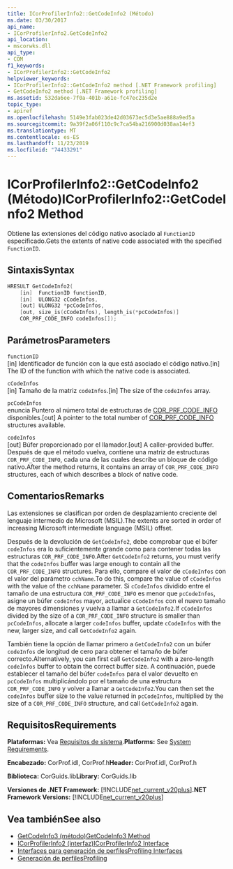 ```yaml
---
title: ICorProfilerInfo2::GetCodeInfo2 (Método)
ms.date: 03/30/2017
api_name:
- ICorProfilerInfo2.GetCodeInfo2
api_location:
- mscorwks.dll
api_type:
- COM
f1_keywords:
- ICorProfilerInfo2::GetCodeInfo2
helpviewer_keywords:
- ICorProfilerInfo2::GetCodeInfo2 method [.NET Framework profiling]
- GetCodeInfo2 method [.NET Framework profiling]
ms.assetid: 532da6ee-7f0a-401b-a61e-fc47ec235d2e
topic_type:
- apiref
ms.openlocfilehash: 5149e3fab023de42d03673ec5d3e5ae888a9ed5a
ms.sourcegitcommit: 9a39f2a06f110c9c7ca54ba216900d038aa14ef3
ms.translationtype: MT
ms.contentlocale: es-ES
ms.lasthandoff: 11/23/2019
ms.locfileid: "74433291"
---
```

# <a name="icorprofilerinfo2getcodeinfo2-method"></a><span data-ttu-id="7816b-102">ICorProfilerInfo2::GetCodeInfo2 (Método)</span><span class="sxs-lookup"><span data-stu-id="7816b-102">ICorProfilerInfo2::GetCodeInfo2 Method</span></span>
<span data-ttu-id="7816b-103">Obtiene las extensiones del código nativo asociado al `FunctionID` especificado.</span><span class="sxs-lookup"><span data-stu-id="7816b-103">Gets the extents of native code associated with the specified `FunctionID`.</span></span>  
  
## <a name="syntax"></a><span data-ttu-id="7816b-104">Sintaxis</span><span class="sxs-lookup"><span data-stu-id="7816b-104">Syntax</span></span>  
  
```cpp  
HRESULT GetCodeInfo2(  
    [in]  FunctionID functionID,  
    [in]  ULONG32 cCodeInfos,  
    [out] ULONG32 *pcCodeInfos,  
    [out, size_is(cCodeInfos), length_is(*pcCodeInfos)]  
    COR_PRF_CODE_INFO codeInfos[]);  
```  
  
## <a name="parameters"></a><span data-ttu-id="7816b-105">Parámetros</span><span class="sxs-lookup"><span data-stu-id="7816b-105">Parameters</span></span>  
 `functionID`  
 <span data-ttu-id="7816b-106">[in] Identificador de función con la que está asociado el código nativo.</span><span class="sxs-lookup"><span data-stu-id="7816b-106">[in] The ID of the function with which the native code is associated.</span></span>  
  
 `cCodeInfos`  
 <span data-ttu-id="7816b-107">[in] Tamaño de la matriz `codeInfos`.</span><span class="sxs-lookup"><span data-stu-id="7816b-107">[in] The size of the `codeInfos` array.</span></span>  
  
 `pcCodeInfos`  
 <span data-ttu-id="7816b-108">enuncia Puntero al número total de estructuras de [COR_PRF_CODE_INFO](../../../../docs/framework/unmanaged-api/profiling/cor-prf-code-info-structure.md) disponibles.</span><span class="sxs-lookup"><span data-stu-id="7816b-108">[out] A pointer to the total number of [COR_PRF_CODE_INFO](../../../../docs/framework/unmanaged-api/profiling/cor-prf-code-info-structure.md) structures available.</span></span>  
  
 `codeInfos`  
 <span data-ttu-id="7816b-109">[out] Búfer proporcionado por el llamador.</span><span class="sxs-lookup"><span data-stu-id="7816b-109">[out] A caller-provided buffer.</span></span> <span data-ttu-id="7816b-110">Después de que el método vuelva, contiene una matriz de estructuras `COR_PRF_CODE_INFO`, cada una de las cuales describe un bloque de código nativo.</span><span class="sxs-lookup"><span data-stu-id="7816b-110">After the method returns, it contains an array of `COR_PRF_CODE_INFO` structures, each of which describes a block of native code.</span></span>  
  
## <a name="remarks"></a><span data-ttu-id="7816b-111">Comentarios</span><span class="sxs-lookup"><span data-stu-id="7816b-111">Remarks</span></span>  
 <span data-ttu-id="7816b-112">Las extensiones se clasifican por orden de desplazamiento creciente del lenguaje intermedio de Microsoft (MSIL).</span><span class="sxs-lookup"><span data-stu-id="7816b-112">The extents are sorted in order of increasing Microsoft intermediate language (MSIL) offset.</span></span>  
  
 <span data-ttu-id="7816b-113">Después de la devolución de `GetCodeInfo2`, debe comprobar que el búfer `codeInfos` era lo suficientemente grande como para contener todas las estructuras `COR_PRF_CODE_INFO`.</span><span class="sxs-lookup"><span data-stu-id="7816b-113">After `GetCodeInfo2` returns, you must verify that the `codeInfos` buffer was large enough to contain all the `COR_PRF_CODE_INFO` structures.</span></span> <span data-ttu-id="7816b-114">Para ello, compare el valor de `cCodeInfos` con el valor del parámetro `cchName`.</span><span class="sxs-lookup"><span data-stu-id="7816b-114">To do this, compare the value of `cCodeInfos` with the value of the `cchName` parameter.</span></span> <span data-ttu-id="7816b-115">Si `cCodeInfos` dividido entre el tamaño de una estructura `COR_PRF_CODE_INFO` es menor que `pcCodeInfos`, asigne un búfer `codeInfos` mayor, actualice `cCodeInfos` con el nuevo tamaño de mayores dimensiones y vuelva a llamar a `GetCodeInfo2`.</span><span class="sxs-lookup"><span data-stu-id="7816b-115">If `cCodeInfos` divided by the size of a `COR_PRF_CODE_INFO` structure is smaller than `pcCodeInfos`, allocate a larger `codeInfos` buffer, update `cCodeInfos` with the new, larger size, and call `GetCodeInfo2` again.</span></span>  
  
 <span data-ttu-id="7816b-116">También tiene la opción de llamar primero a `GetCodeInfo2` con un búfer `codeInfos` de longitud de cero para obtener el tamaño de búfer correcto.</span><span class="sxs-lookup"><span data-stu-id="7816b-116">Alternatively, you can first call `GetCodeInfo2` with a zero-length `codeInfos` buffer to obtain the correct buffer size.</span></span> <span data-ttu-id="7816b-117">A continuación, puede establecer el tamaño del búfer `codeInfos` para el valor devuelto en `pcCodeInfos` multiplicándolo por el tamaño de una estructura `COR_PRF_CODE_INFO` y volver a llamar a `GetCodeInfo2`.</span><span class="sxs-lookup"><span data-stu-id="7816b-117">You can then set the `codeInfos` buffer size to the value returned in `pcCodeInfos`, multiplied by the size of a `COR_PRF_CODE_INFO` structure, and call `GetCodeInfo2` again.</span></span>  
  
## <a name="requirements"></a><span data-ttu-id="7816b-118">Requisitos</span><span class="sxs-lookup"><span data-stu-id="7816b-118">Requirements</span></span>  
 <span data-ttu-id="7816b-119">**Plataformas:** Vea [Requisitos de sistema](../../../../docs/framework/get-started/system-requirements.md).</span><span class="sxs-lookup"><span data-stu-id="7816b-119">**Platforms:** See [System Requirements](../../../../docs/framework/get-started/system-requirements.md).</span></span>  
  
 <span data-ttu-id="7816b-120">**Encabezado:** CorProf.idl, CorProf.h</span><span class="sxs-lookup"><span data-stu-id="7816b-120">**Header:** CorProf.idl, CorProf.h</span></span>  
  
 <span data-ttu-id="7816b-121">**Biblioteca:** CorGuids.lib</span><span class="sxs-lookup"><span data-stu-id="7816b-121">**Library:** CorGuids.lib</span></span>  
  
 <span data-ttu-id="7816b-122">**Versiones de .NET Framework:** [!INCLUDE[net_current_v20plus](../../../../includes/net-current-v20plus-md.md)]</span><span class="sxs-lookup"><span data-stu-id="7816b-122">**.NET Framework Versions:** [!INCLUDE[net_current_v20plus](../../../../includes/net-current-v20plus-md.md)]</span></span>  
  
## <a name="see-also"></a><span data-ttu-id="7816b-123">Vea también</span><span class="sxs-lookup"><span data-stu-id="7816b-123">See also</span></span>

- [<span data-ttu-id="7816b-124">GetCodeInfo3 (método)</span><span class="sxs-lookup"><span data-stu-id="7816b-124">GetCodeInfo3 Method</span></span>](../../../../docs/framework/unmanaged-api/profiling/icorprofilerinfo4-getcodeinfo3-method.md)
- [<span data-ttu-id="7816b-125">ICorProfilerInfo2 (interfaz)</span><span class="sxs-lookup"><span data-stu-id="7816b-125">ICorProfilerInfo2 Interface</span></span>](../../../../docs/framework/unmanaged-api/profiling/icorprofilerinfo2-interface.md)
- [<span data-ttu-id="7816b-126">Interfaces para generación de perfiles</span><span class="sxs-lookup"><span data-stu-id="7816b-126">Profiling Interfaces</span></span>](../../../../docs/framework/unmanaged-api/profiling/profiling-interfaces.md)
- [<span data-ttu-id="7816b-127">Generación de perfiles</span><span class="sxs-lookup"><span data-stu-id="7816b-127">Profiling</span></span>](../../../../docs/framework/unmanaged-api/profiling/index.md)
